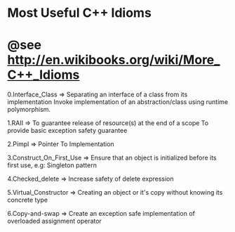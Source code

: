 Most Useful C++ Idioms
=========

@see http://en.wikibooks.org/wiki/More_C++_Idioms
=========

0.Interface_Class         => Separating an interface of a class from its implementation
                             Invoke implementation of an abstraction/class using runtime polymorphism.

1.RAII                    => To guarantee release of resource(s) at the end of a scope
                             To provide basic exception safety guarantee

2.Pimpl                   => Pointer To Implementation

3.Construct_On_First_Use  => Ensure that an object is initialized before its first use, e.g: Singleton pattern

4.Checked_delete          => Increase safety of delete expression

5.Virtual_Constructor     => Creating an object or it's copy without knowing its concrete type

6.Copy-and-swap           => Create an exception safe implementation of overloaded assignment operator
